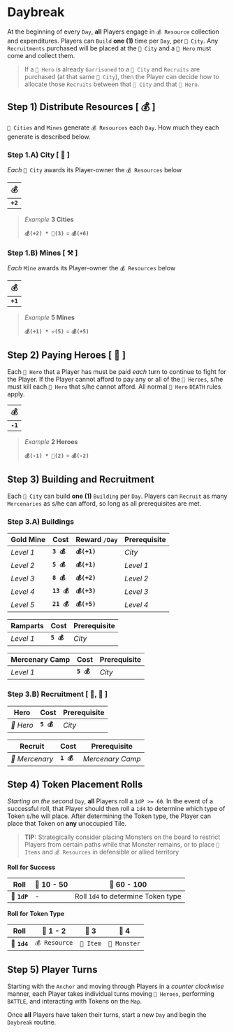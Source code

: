 # Daybreak
At the beginning of every `Day`, **all** Players engage in `💰 Resource` collection and expenditures.  Players can `Build` **one (1)** time per `Day`, per `🏰 City`.  Any `Recruitments` purchased will be placed at the `🏰 City` and a `🧙‍ Hero` must come and collect them.

> If a `🧙‍ Hero` is already `Garrisoned` to a `🏰 City` and `Recruits` are purchased (at that same `🏰 City`), then the Player can decide how to allocate those `Recruits` between that `🏰 City` and that `🧙‍ Hero`.

## Step 1) Distribute Resources [ 💰 ]
`🏰 Cities` and `Mines` generate `💰 Resources` each `Day`.  How much they each generate is described below.

### Step 1.A) City [ 🏰 ]
*Each* `🏰 City` awards its Player-owner the `💰 Resources` below

|💰|
|---|
|**`+2`**|

> *Example* **3 Cities**
> 
> **`💰(+2) * 🏰(3)`** = **`💰(+6)`**

### Step 1.B) Mines [ ⚒️ ]
*Each* `Mine` awards its Player-owner the `💰 Resources` below

|💰|
|---|
|**`+1`**|

> *Example* **5 Mines**
> 
> **`💰(+1) * ⚒️(5)`** = **`💰(+5)`**

## Step 2) Paying Heroes [ 🧙‍ ]
Each `🧙‍ Hero` that a Player has must be paid *each* turn to continue to fight for the Player.  If the Player cannot afford to pay any or all of the `🧙‍ Heroes`, s/he must kill each `🧙‍ Hero` that s/he cannot afford.  All normal `🧙‍ Hero` `DEATH` rules apply.

|💰|
|---|
|**`-1`**|

> *Example* **2 Heroes**
> 
> **`💰(-1) * 🧙‍(2)`** = **`💰(-2)`**

## Step 3) Building and Recruitment
Each `🏰 City` can build **one (1)** `Building` per `Day`.  Players can `Recruit` as many `Mercenaries` as s/he can afford, so long as all prerequisites are met.

### Step 3.A) Buildings
|Gold Mine|Cost|Reward `/Day`|Prerequisite|
|-|-|-|-|
|*Level 1*|**`3 💰`**|**`💰(+1)`**|*City*|
|*Level 2*|**`5 💰`**|**`💰(+1)`**|*Level 1*|
|*Level 3*|**`8 💰`**|**`💰(+2)`**|*Level 2*|
|*Level 4*|**`13 💰`**|**`💰(+3)`**|*Level 3*|
|*Level 5*|**`21 💰`**|**`💰(+5)`**|*Level 4*|

|Ramparts|Cost|Prerequisite|
|-|-|-|
|*Level 1*|**`5 💰`**|*City*|

|Mercenary Camp|Cost|Prerequisite|
|-|-|-|
|*Level 1*|**`5 💰`**|*City*|

### Step 3.B) Recruitment [ 🧙‍, 🤺 ]
|Hero|Cost|Prerequisite|
|-|-|-|
|*🧙‍ Hero*|**`5 💰`**|*City*|

|Recruit|Cost|Prerequisite|
|-|-|-|
|*🤺 Mercenary*|**`1 💰`**|*Mercenary Camp*|

## Step 4) Token Placement Rolls
*Starting on the second* `Day`, **all** Players roll a `1dP >= 60`.  In the event of a successful roll, that Player should then roll a `1d4` to determine which type of Token s/he will place.  After determining the Token type, the Player can place that Token on **any** unoccupied Tile.

> **TIP:** Strategically consider placing Monsters on the board to restrict Players from certain paths while that Monster remains, or to place `🎁 Items` and `💰 Resources` in defensible or allied territory

**Roll for Success**

|Roll|🎲 10 - 50|🎲 60 - 100|
|---|---|---|
|🎲 **`1dP`**|-|Roll `1d4` to determine Token type|

**Roll for Token Type**

|Roll|🎲 1 - 2|🎲 3|🎲 4|
|---|---|---|---|
|🎲 **`1d4`**|`💰 Resource`|`🎁 Item`|`🧟 Monster`|

## Step 5) Player Turns
Starting with the `Anchor` and moving through Players in a *counter clockwise* manner, each Player takes individual turns moving `🧙‍ Heroes`, performing `BATTLE`, and interacting with Tokens on the `Map`.

Once **all** Players have taken their turns, start a new `Day` and begin the `Daybreak` routine.